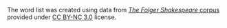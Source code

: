 The word list was created using data from [*The Folger Shakespeare* corpus](https://shakespeare.folger.edu/download/) provided under [CC BY-NC 3.0](https://creativecommons.org/licenses/by-nc/3.0/deed.en_US) license.